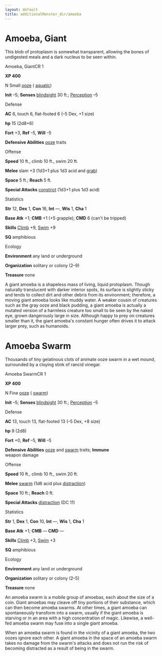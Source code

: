 ```yaml
---
layout: default
title: additionalMonster_dir/amoeba
---
```

# Amoeba, Giant

This blob of protoplasm is somewhat transparent, allowing the bones of undigested meals and a dark nucleus to be seen within.

Amoeba, GiantCR 1

**XP 400**

N Small [ooze](monsters/creatureTypes#_ooze) ( [aquatic](monster_dir/creatureTypes#_aquatic-subtype))

**Init** –5; **Senses** [blindsight](monsters/universalMonsterRules#_blindsight) 30 ft.; [Perception](additionalMonster_dir/../skill_dir/perception#_perception) –5

Defense

**AC** 6, touch 6, flat-footed 6 (–5 Dex, +1 size)

**hp** 15 (2d8+6)

**Fort** +3, **Ref** –5, **Will** –5

**Defensive Abilities** [ooze](monsters/creatureTypes#_ooze) traits

Offense

**Speed** 10 ft., climb 10 ft., swim 20 ft.

**Melee** slam +3 (1d3+1 plus 1d3 acid and [grab](monster_dir/universalMonsterRules#_grab))

**Space** 5 ft.; **Reach** 5 ft.

**Special Attacks** [constrict](monsters/universalMonsterRules#_constrict) (1d3+1 plus 1d3 acid)

Statistics

**Str** 12, **Dex** 1, **Con** 16, **Int** —, **Wis** 1, **Cha** 1

**Base Atk** +1; **CMB** +1 (+5 grapple); **CMD** 6 (can't be tripped)

**Skills** [Climb](additionalMonster_dir/../skill_dir/climb#_climb) +9, [Swim](additionalMonsters/../skill_dir/swim#_swim) +9

**SQ** amphibious

Ecology

**Environment** any land or underground

**Organization** solitary or colony (2–9)

**Treasure** none

A giant amoeba is a shapeless mass of living, liquid protoplasm. Though naturally translucent with darker interior spots, its surface is slightly sticky and tends to collect dirt and other debris from its environment; therefore, a moving giant amoeba looks like muddy water. A weaker cousin of creatures such as the gray ooze and black pudding, a giant amoeba is actually a mutated version of a harmless creature too small to be seen by the naked eye, grown dangerously large in size. Although happy to prey on creatures smaller than it, the giant amoeba's constant hunger often drives it to attack larger prey, such as humanoids.

# Amoeba Swarm

Thousands of tiny gelatinous clots of animate ooze swarm in a wet mound, surrounded by a cloying stink of rancid vinegar.

Amoeba SwarmCR 1

**XP 400**

N Fine [ooze](monsters/creatureTypes#_ooze) ( [swarm](monster_dir/creatureTypes#_swarm-subtype))

**Init** –5; **Senses** [blindsight](monsters/universalMonsterRules#_blindsight) 30 ft.; [Perception](additionalMonster_dir/../skill_dir/perception#_perception) –5

Defense

**AC** 13, touch 13, flat-footed 13 (–5 Dex, +8 size)

**hp** 9 (2d8)

**Fort** +0, **Ref** –5, **Will** –5

**Defensive Abilities** [ooze](monsters/creatureTypes#_ooze) and [swarm](monster_dir/creatureTypes#_swarm-subtype) traits; **Immune**   
weapon damage

Offense

**Speed** 10 ft., climb 10 ft., swim 20 ft.

**Melee** [swarm](monsters/creatureTypes#_swarm-subtype) (1d6 acid plus [distraction](monster_dir/universalMonsterRules#_distraction))

**Space** 10 ft.; **Reach** 0 ft.

**Special Attacks** [distraction](monsters/universalMonsterRules#_distraction) (DC 11)

Statistics

**Str** 1, **Dex** 1, **Con** 10, **Int** —, **Wis** 1, **Cha** 1

**Base Atk** +1; **CMB** — **CMD** —

**Skills** [Climb](additionalMonster_dir/../skill_dir/climb#_climb) +3, [Swim](additionalMonsters/../skill_dir/swim#_swim) +3

**SQ** amphibious

Ecology

**Environment** any land or underground

**Organization** solitary or colony (2–5)

**Treasure** none

An amoeba swarm is a mobile group of amoebas, each about the size of a coin. Giant amoebas may cleave off tiny portions of their substance, which can then become amoeba swarms. At other times, a giant amoeba can spontaneously transform into a swarm, usually if the giant amoeba is starving or in an area with a high concentration of magic. Likewise, a well-fed amoeba swarm may fuse into a single giant amoeba.

When an amoeba swarm is found in the vicinity of a giant amoeba, the two oozes ignore each other. A giant amoeba in the space of an amoeba swarm takes no damage from the swarm's attacks and does not run the risk of becoming distracted as a result of being in the swarm.

